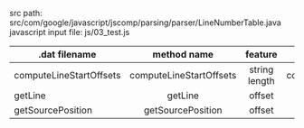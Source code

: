 src path: src/com/google/javascript/jscomp/parsing/parser/LineNumberTable.java javascript input file: js/03_test.js

.dat filename           |       method name       |    feature    |       graph name
----------------------- | :---------------------: | :-----------: | :---------------------:
computeLineStartOffsets | computeLineStartOffsets | string length | computeLineStartOffsets
getLine                 |         getLine         |    offset     |         getLine
getSourcePosition       |    getSourcePosition    |    offset     |    getSourcePosition
